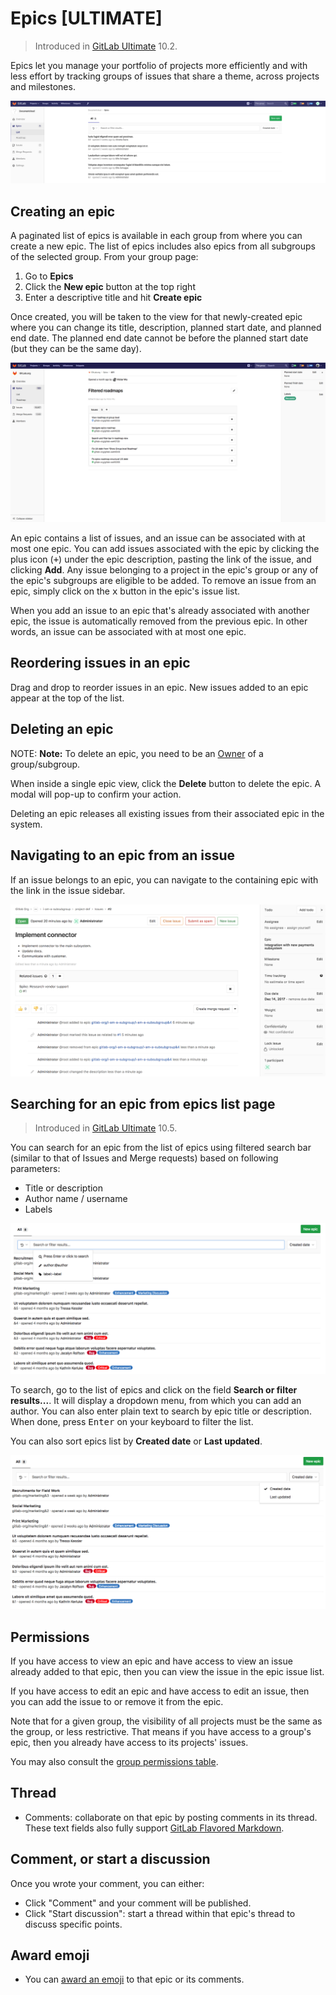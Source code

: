 # Epics **[ULTIMATE]**

> Introduced in [GitLab Ultimate][ee] 10.2.

Epics let you manage your portfolio of projects more efficiently and with less
effort by tracking groups of issues that share a theme, across projects and
milestones.

![epics list view](img/epics_list_view.png)

## Creating an epic

A paginated list of epics is available in each group from where you can create
a new epic. The list of epics includes also epics from all subgroups of the
selected group. From your group page:

1. Go to **Epics**
1. Click the **New epic** button at the top right
1. Enter a descriptive title and hit **Create epic**

Once created, you will be taken to the view for that newly-created epic where
you can change its title, description, planned start date, and planned end date.
The planned end date cannot be before the planned start date
(but they can be the same day).

![epic view](img/epic_view.png)

An epic contains a list of issues, and an issue can be associated with at most
one epic. You can add issues associated with the epic by clicking the
plus icon (<kbd>+</kbd>) under the epic description, pasting the link of the
issue, and clicking **Add**. Any issue belonging to a project in the epic's
group or any of the epic's subgroups are eligible to be added. To remove an
issue from an epic, simply click on the <kbd>x</kbd> button in the epic's
issue list.

When you add an issue to an epic that's already associated with another epic,
the issue is automatically removed from the previous epic. In other words, an
issue can be associated with at most one epic.

## Reordering issues in an epic

Drag and drop to reorder issues in an epic. New issues added to an epic appear at the top of the list.

## Deleting an epic

NOTE: **Note:**
To delete an epic, you need to be an [Owner][permissions] of a group/subgroup.

When inside a single epic view, click the **Delete** button to delete the epic.
A modal will pop-up to confirm your action.

Deleting an epic releases all existing issues from their associated epic in the
system.

## Navigating to an epic from an issue

If an issue belongs to an epic, you can navigate to the containing epic with the
link in the issue sidebar.

![containing epic](img/containing_epic.png)

## Searching for an epic from epics list page

> Introduced in [GitLab Ultimate][ee] 10.5.

You can search for an epic from the list of epics using filtered search bar (similar to
that of Issues and Merge requests) based on following parameters:

- Title or description
- Author name / username
- Labels

![epics search](img/epics_search.png)

To search, go to the list of epics and click on the field **Search or filter results...**.
It will display a dropdown menu, from which you can add an author. You can also enter plain
text to search by epic title or description. When done, press <kbd>Enter</kbd> on your
keyboard to filter the list.

You can also sort epics list by **Created date** or **Last updated**.

![epics sort](img/epics_sort.png)

## Permissions

If you have access to view an epic and have access to view an issue already
added to that epic, then you can view the issue in the epic issue list.

If you have access to edit an epic and have access to edit an issue, then you
can add the issue to or remove it from the epic.

Note that for a given group, the visibility of all projects must be the same as
the group, or less restrictive. That means if you have access to a group's epic,
then you already have access to its projects' issues.

You may also consult the [group permissions table][permissions].

[ee]: https://about.gitlab.com/products/
[permissions]: ../../permissions.md#group-members-permissions

## Thread

- Comments: collaborate on that epic by posting comments in its thread.
These text fields also fully support
[GitLab Flavored Markdown](../../markdown.md#gitlab-flavored-markdown-gfm).

## Comment, or start a discussion

Once you wrote your comment, you can either:

- Click "Comment" and your comment will be published.
- Click "Start discussion": start a thread within that epic's thread to discuss specific points.

## Award emoji

- You can [award an emoji](../../award_emojis.md) to that epic or its comments.
